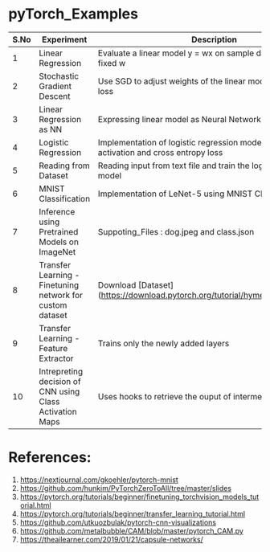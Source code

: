 # pyTorch_Examples

| S.No | Experiment | Description |
| ---------- | ---------- | ----------------- |
| 1 | Linear Regression |  Evaluate a linear model y = wx on sample data points using fixed w | 
| 2 | Stochastic Gradient Descent | Use SGD to adjust weights of the linear model based on MSE loss |
| 3 | Linear Regression as NN | Expressing linear model as Neural Network in pyTorch |
| 4 | Logistic Regression | Implementation of logistic regression model with sigmoid activation and cross entropy loss |
| 5 | Reading from Dataset | Reading input from text file and train the logistic regression model |
| 6 | MNIST Classification | Implementation of LeNet-5 using MNIST Classification |
| 7 | Inference using Pretrained Models on ImageNet | Suppoting_Files : dog.jpeg and class.json |
| 8 | Transfer Learning - Finetuning network for custom dataset | Download [Dataset] (https://download.pytorch.org/tutorial/hymenoptera_data.zip) |
| 9 | Transfer Learning - Feature Extractor | Trains only the newly added layers |
| 10 | Intrepreting decision of CNN using Class Activation Maps | Uses hooks to retrieve the ouput of intermediate layer|



# References:
1. https://nextjournal.com/gkoehler/pytorch-mnist
2. https://github.com/hunkim/PyTorchZeroToAll/tree/master/slides
3. https://pytorch.org/tutorials/beginner/finetuning_torchvision_models_tutorial.html
4. https://pytorch.org/tutorials/beginner/transfer_learning_tutorial.html
5. https://github.com/utkuozbulak/pytorch-cnn-visualizations
6. https://github.com/metalbubble/CAM/blob/master/pytorch_CAM.py
7. https://theailearner.com/2019/01/21/capsule-networks/
